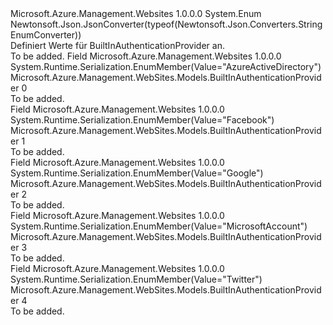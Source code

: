 <Type Name="BuiltInAuthenticationProvider" FullName="Microsoft.Azure.Management.WebSites.Models.BuiltInAuthenticationProvider">
  <TypeSignature Language="C#" Value="public enum BuiltInAuthenticationProvider" />
  <TypeSignature Language="ILAsm" Value=".class public auto ansi sealed BuiltInAuthenticationProvider extends System.Enum" />
  <TypeSignature Language="DocId" Value="T:Microsoft.Azure.Management.WebSites.Models.BuiltInAuthenticationProvider" />
  <TypeSignature Language="VB.NET" Value="Public Enum BuiltInAuthenticationProvider" />
  <TypeSignature Language="F#" Value="type BuiltInAuthenticationProvider = " />
  <AssemblyInfo>
    <AssemblyName>Microsoft.Azure.Management.Websites</AssemblyName>
    <AssemblyVersion>1.0.0.0</AssemblyVersion>
  </AssemblyInfo>
  <Base>
    <BaseTypeName>System.Enum</BaseTypeName>
  </Base>
  <Attributes>
    <Attribute>
      <AttributeName>Newtonsoft.Json.JsonConverter(typeof(Newtonsoft.Json.Converters.StringEnumConverter))</AttributeName>
    </Attribute>
  </Attributes>
  <Docs>
    <summary>
            Definiert Werte für BuiltInAuthenticationProvider an.
            </summary>
    <remarks>To be added.</remarks>
  </Docs>
  <Members>
    <Member MemberName="AzureActiveDirectory">
      <MemberSignature Language="C#" Value="AzureActiveDirectory" />
      <MemberSignature Language="ILAsm" Value=".field public static literal valuetype Microsoft.Azure.Management.WebSites.Models.BuiltInAuthenticationProvider AzureActiveDirectory = int32(0)" />
      <MemberSignature Language="DocId" Value="F:Microsoft.Azure.Management.WebSites.Models.BuiltInAuthenticationProvider.AzureActiveDirectory" />
      <MemberSignature Language="VB.NET" Value="AzureActiveDirectory" />
      <MemberSignature Language="F#" Value="AzureActiveDirectory = 0" Usage="Microsoft.Azure.Management.WebSites.Models.BuiltInAuthenticationProvider.AzureActiveDirectory" />
      <MemberType>Field</MemberType>
      <AssemblyInfo>
        <AssemblyName>Microsoft.Azure.Management.Websites</AssemblyName>
        <AssemblyVersion>1.0.0.0</AssemblyVersion>
      </AssemblyInfo>
      <Attributes>
        <Attribute>
          <AttributeName>System.Runtime.Serialization.EnumMember(Value="AzureActiveDirectory")</AttributeName>
        </Attribute>
      </Attributes>
      <ReturnValue>
        <ReturnType>Microsoft.Azure.Management.WebSites.Models.BuiltInAuthenticationProvider</ReturnType>
      </ReturnValue>
      <MemberValue>0</MemberValue>
      <Docs>
        <summary>To be added.</summary>
      </Docs>
    </Member>
    <Member MemberName="Facebook">
      <MemberSignature Language="C#" Value="Facebook" />
      <MemberSignature Language="ILAsm" Value=".field public static literal valuetype Microsoft.Azure.Management.WebSites.Models.BuiltInAuthenticationProvider Facebook = int32(1)" />
      <MemberSignature Language="DocId" Value="F:Microsoft.Azure.Management.WebSites.Models.BuiltInAuthenticationProvider.Facebook" />
      <MemberSignature Language="VB.NET" Value="Facebook" />
      <MemberSignature Language="F#" Value="Facebook = 1" Usage="Microsoft.Azure.Management.WebSites.Models.BuiltInAuthenticationProvider.Facebook" />
      <MemberType>Field</MemberType>
      <AssemblyInfo>
        <AssemblyName>Microsoft.Azure.Management.Websites</AssemblyName>
        <AssemblyVersion>1.0.0.0</AssemblyVersion>
      </AssemblyInfo>
      <Attributes>
        <Attribute>
          <AttributeName>System.Runtime.Serialization.EnumMember(Value="Facebook")</AttributeName>
        </Attribute>
      </Attributes>
      <ReturnValue>
        <ReturnType>Microsoft.Azure.Management.WebSites.Models.BuiltInAuthenticationProvider</ReturnType>
      </ReturnValue>
      <MemberValue>1</MemberValue>
      <Docs>
        <summary>To be added.</summary>
      </Docs>
    </Member>
    <Member MemberName="Google">
      <MemberSignature Language="C#" Value="Google" />
      <MemberSignature Language="ILAsm" Value=".field public static literal valuetype Microsoft.Azure.Management.WebSites.Models.BuiltInAuthenticationProvider Google = int32(2)" />
      <MemberSignature Language="DocId" Value="F:Microsoft.Azure.Management.WebSites.Models.BuiltInAuthenticationProvider.Google" />
      <MemberSignature Language="VB.NET" Value="Google" />
      <MemberSignature Language="F#" Value="Google = 2" Usage="Microsoft.Azure.Management.WebSites.Models.BuiltInAuthenticationProvider.Google" />
      <MemberType>Field</MemberType>
      <AssemblyInfo>
        <AssemblyName>Microsoft.Azure.Management.Websites</AssemblyName>
        <AssemblyVersion>1.0.0.0</AssemblyVersion>
      </AssemblyInfo>
      <Attributes>
        <Attribute>
          <AttributeName>System.Runtime.Serialization.EnumMember(Value="Google")</AttributeName>
        </Attribute>
      </Attributes>
      <ReturnValue>
        <ReturnType>Microsoft.Azure.Management.WebSites.Models.BuiltInAuthenticationProvider</ReturnType>
      </ReturnValue>
      <MemberValue>2</MemberValue>
      <Docs>
        <summary>To be added.</summary>
      </Docs>
    </Member>
    <Member MemberName="MicrosoftAccount">
      <MemberSignature Language="C#" Value="MicrosoftAccount" />
      <MemberSignature Language="ILAsm" Value=".field public static literal valuetype Microsoft.Azure.Management.WebSites.Models.BuiltInAuthenticationProvider MicrosoftAccount = int32(3)" />
      <MemberSignature Language="DocId" Value="F:Microsoft.Azure.Management.WebSites.Models.BuiltInAuthenticationProvider.MicrosoftAccount" />
      <MemberSignature Language="VB.NET" Value="MicrosoftAccount" />
      <MemberSignature Language="F#" Value="MicrosoftAccount = 3" Usage="Microsoft.Azure.Management.WebSites.Models.BuiltInAuthenticationProvider.MicrosoftAccount" />
      <MemberType>Field</MemberType>
      <AssemblyInfo>
        <AssemblyName>Microsoft.Azure.Management.Websites</AssemblyName>
        <AssemblyVersion>1.0.0.0</AssemblyVersion>
      </AssemblyInfo>
      <Attributes>
        <Attribute>
          <AttributeName>System.Runtime.Serialization.EnumMember(Value="MicrosoftAccount")</AttributeName>
        </Attribute>
      </Attributes>
      <ReturnValue>
        <ReturnType>Microsoft.Azure.Management.WebSites.Models.BuiltInAuthenticationProvider</ReturnType>
      </ReturnValue>
      <MemberValue>3</MemberValue>
      <Docs>
        <summary>To be added.</summary>
      </Docs>
    </Member>
    <Member MemberName="Twitter">
      <MemberSignature Language="C#" Value="Twitter" />
      <MemberSignature Language="ILAsm" Value=".field public static literal valuetype Microsoft.Azure.Management.WebSites.Models.BuiltInAuthenticationProvider Twitter = int32(4)" />
      <MemberSignature Language="DocId" Value="F:Microsoft.Azure.Management.WebSites.Models.BuiltInAuthenticationProvider.Twitter" />
      <MemberSignature Language="VB.NET" Value="Twitter" />
      <MemberSignature Language="F#" Value="Twitter = 4" Usage="Microsoft.Azure.Management.WebSites.Models.BuiltInAuthenticationProvider.Twitter" />
      <MemberType>Field</MemberType>
      <AssemblyInfo>
        <AssemblyName>Microsoft.Azure.Management.Websites</AssemblyName>
        <AssemblyVersion>1.0.0.0</AssemblyVersion>
      </AssemblyInfo>
      <Attributes>
        <Attribute>
          <AttributeName>System.Runtime.Serialization.EnumMember(Value="Twitter")</AttributeName>
        </Attribute>
      </Attributes>
      <ReturnValue>
        <ReturnType>Microsoft.Azure.Management.WebSites.Models.BuiltInAuthenticationProvider</ReturnType>
      </ReturnValue>
      <MemberValue>4</MemberValue>
      <Docs>
        <summary>To be added.</summary>
      </Docs>
    </Member>
  </Members>
</Type>